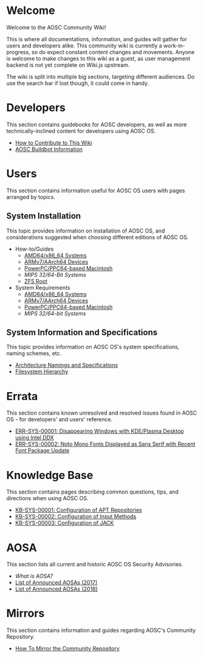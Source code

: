<!-- TITLE: AOSC Wiki -->
<!-- SUBTITLE: Temporary Progress on Wiki -->

# Welcome

Welcome to the AOSC Community Wiki!

This is where all documentations, information, and guides will gather for users and developers alike. This community wiki is currently a work-in-progress, so do expect constant content changes and movements. Anyone is welcome to make changes to this wiki as a guest, as user management backend is not yet complete on Wiki.js upstream.

The wiki is split into multiple big sections, targeting different audiences. Do use the search bar if lost though, it could come in handy.


# Developers
This section contains guidebooks for AOSC developers, as well as more technically-inclined content for developers using AOSC OS.

- [How to Contribute to This Wiki](developers/how-to-contribute-md)
- [AOSC Buildbot Information](developers/buildbots)

# Users
This section contains information useful for AOSC OS users with pages arranged by topics.

## System Installation

This topic provides information on installation of AOSC OS, and considerations suggested when choosing different editions of AOSC OS.

- How-to/Guides
	- [AMD64/x86_64 Systems](/users/installation/amd64)
	- [ARMv7/AArch64 Devices](/users/installation/arm)
	- [PowerPC/PPC64-based Macintosh](/users/installation/powermac)
	- *MIPS 32/64-Bit Systems*
	- [ZFS Root](/users/installation/zfs-root)
- System Requirements
	- [AMD64/x86_64 Systems](/users/installation/amd64-notes-sysreq)
	- [ARMv7/AArch64 Devices](/users/installation/arm-notes-sysreq)
	- [PowerPC/PPC64-based Macintosh](/users/installation/powermac-notes-sysreq)
	- *MIPS 32/64-bit Systems*

## System Information and Specifications

This topic provides information on AOSC OS's system specifications, naming schemes, etc.

- [Architecture Namings and Specifications](/users/information/arch-specs)
- [Filesystem Hierarchy](/users/information/fs-hierarchy)

# Errata

This section contains known unresolved and resolved issues found in AOSC OS - for developers' and users' reference.

- [ERR-SYS-00001: Disappearing Windows with KDE/Plasma Desktop using Intel DDX](/err/x11/00001-kde-window-intel-ddx)
- [ERR-SYS-00002: Noto Mono Fonts Displayed as Sans Serif with Recent Font Package Update](/err/x11/00002-noto-mono-font-name-change)

# Knowledge Base

This section contains pages describing common questions, tips, and directions when using AOSC OS.

- [KB-SYS-00001: Configuration of APT Repositories](/kb/sys/00001-apt-gen-list)
- [KB-SYS-00002: Configuration of Input Methods](/kb/sys/00002-imchooser)
- [KB-SYS-00003: Configuration of JACK](/kb/sys/00003-jack-configuration)

# AOSA

This section lists all current and historic AOSC OS Security Advisories.

- *What is AOSA?*
- [List of Announced AOSAs (2017)](/aosa/archive/2017)
- [List of Announced AOSAs (2018)](/aosa/archive/2018)

# Mirrors

This section contains information and guides regarding AOSC's Community Repository.

- [How To Mirror the Community Repository](/mirrors/how-to)
